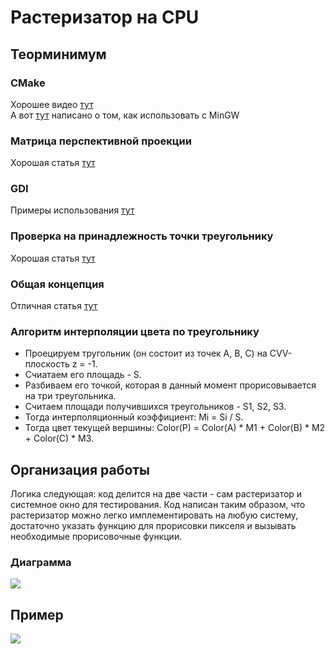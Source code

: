# Растеризатор на CPU

## Теорминимум

### CMake
Хорошее видео [тут](https://www.youtube.com/watch?v=gSTLzOmFChs)   
А вот [тут](https://stackoverflow.com/questions/59095842/cmake-mingw-compilation-on-windows-without-needing-the-g-mingw-makefiles-f) написано о том, как использовать с MinGW

### Матрица перспективной проекции
Хорошая статья [тут](https://habr.com/ru/post/252771/)

### GDI
Примеры использования [тут](https://zetcode.com/gui/winapi/gdi/)

### Проверка на принадлежность точки треугольнику
Хорошая статья [тут](https://cpp.mazurok.com/triangle/)

### Общая концепция
Отличная статья [тут](https://habr.com/ru/post/257107/)

### Алгоритм интерполяции цвета по треугольнику
* Проецируем тругольник (он состоит из точек A, B, C) на CVV-плоскость z = -1.
* Счиатаем его площадь - S.
* Разбиваем его точкой, которая в данный момент прорисовывается на три треугольника.
* Считаем площади получившихся треугольников - S1, S2, S3.
* Тогда интерполяционный коэффициент: Mi = Si / S.
* Тогда цвет текущей вершины: Color(P) = Color(A) * M1 + Color(B) * M2 + Color(C) * M3.

## Организация работы
Логика следующая: код делится на две части - сам растеризатор и системное окно для тестирования.
Код написан таким образом, что растеризатор можно легко имплементировать на любую систему, достаточно указать функцию для прорисовки пикселя и вызывать необходимые прорисовочные функции.
### Диаграмма
![](https://github.com/timattt/Computer-science-knowledge/blob/master/CpuRasterizer/about/Concept.png)

## Пример
![](https://github.com/timattt/Computer-science-knowledge/blob/master/CpuRasterizer/about/NiceExample.gif)

